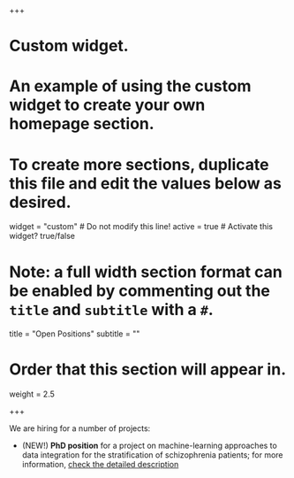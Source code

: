 +++
# Custom widget.
# An example of using the custom widget to create your own homepage section.
# To create more sections, duplicate this file and edit the values below as desired.
widget = "custom"  # Do not modify this line!
active = true  # Activate this widget? true/false

# Note: a full width section format can be enabled by commenting out the `title` and `subtitle` with a `#`.
title = "Open Positions"
subtitle = ""

# Order that this section will appear in.
weight = 2.5

+++

We are hiring for a number of projects:


* (NEW!) **PhD position** for a project on machine-learning approaches to data integration for the stratification of schizophrenia patients;
for more information, [check the detailed description](/COMMITMENT_PhD.pdf)
